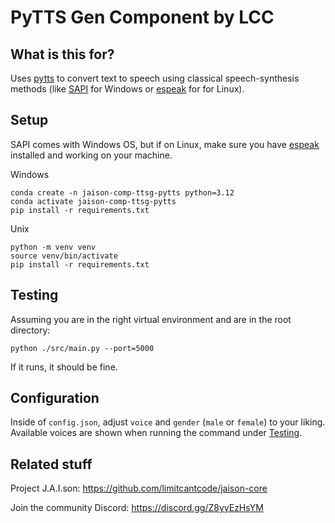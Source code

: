 # PyTTS Gen Component by LCC

## What is this for?
Uses [pytts](https://pypi.org/project/pyttsx3/) to convert text to speech using classical speech-synthesis methods (like [SAPI](https://learn.microsoft.com/en-us/previous-versions/windows/desktop/ms723627(v=vs.85)) for Windows or [espeak](https://github.com/espeak-ng/espeak-ng) for for Linux).

## Setup
SAPI comes with Windows OS, but if on Linux, make sure you have [espeak](https://github.com/espeak-ng/espeak-ng) installed and working on your machine.

Windows
```
conda create -n jaison-comp-ttsg-pytts python=3.12
conda activate jaison-comp-ttsg-pytts
pip install -r requirements.txt
```

Unix
```
python -m venv venv
source venv/bin/activate
pip install -r requirements.txt
```

## Testing
Assuming you are in the right virtual environment and are in the root directory:
```
python ./src/main.py --port=5000
```
If it runs, it should be fine.

## Configuration
Inside of `config.json`, adjust `voice` and `gender` (`male` or `female`) to your liking. Available voices are shown when running the command under [Testing](#testing).

## Related stuff
Project J.A.I.son: https://github.com/limitcantcode/jaison-core

Join the community Discord: https://discord.gg/Z8yyEzHsYM
